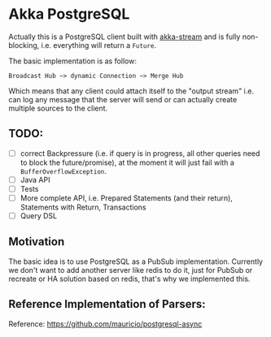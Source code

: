 Akka PostgreSQL
===============

Actually this is a PostgreSQL client built with [akka-stream](http://doc.akka.io/docs/akka/2.4/scala/stream/index.html) and is fully non-blocking, i.e. everything will return a `Future`.
  
The basic implementation is as follow:

    Broadcast Hub ~> dynamic Connection ~> Merge Hub
    
Which means that any client could attach itself to the "output stream" i.e. can log any message that the server will send or can actually create multiple sources to the client.

## TODO:

- [ ] correct Backpressure (i.e. if query is in progress, all other queries need to block the future/promise), at the moment it will just fail with a `BufferOverflowException`.
- [ ] Java API
- [ ] Tests
- [ ] More complete API, i.e. Prepared Statements (and their return), Statements with Return, Transactions
- [ ] Query DSL

## Motivation

The basic idea is to use PostgreSQL as a PubSub implementation. Currently we don't want to add another server like redis to do it, just for PubSub or recreate or HA solution based on redis,
that's why we implemented this.

## Reference Implementation of Parsers:

Reference: https://github.com/mauricio/postgresql-async